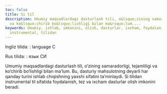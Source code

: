 ```yaml
---
toc: false
title: Si til
description: Umumiy maqsadlardagi dasturlash tili, o&lsquo;zining samaradorligi, tejamliligi
  va ko&lsquo;chirib bo&lsquo;lishligi bilan ma&rsquo;lum....
keywords: Umumiy, ishlab, imkonini, olish, dasturlar, ixcham, foydalanish, sifatida,
  instrumental, tilidan
---
```


Ingliz tilida:
:   language C

Rus tilida:
:   язык СИ

Umumiy maqsadlardagi dasturlash tili, o‘zining samaradorligi, tejamliligi va ko‘chirib bo‘lishligi bilan ma’lum. Bu, dasturiy mahsulotning deyarli har qanday turini ishlab chiqishning yaxshi sifatini ta’minlaydi. Si tilidan instrumental til sifatida foydalanish, tez va ixcham dasturlar olish imkonini beradi.